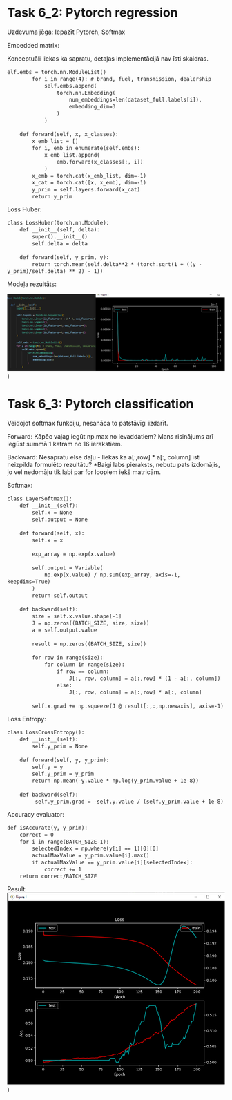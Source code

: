# Task 6_2: Pytorch regression
Uzdevuma jēga: Iepazīt Pytorch, Softmax

Embedded matrix:

Konceptuāli liekas ka sapratu, detaļas implementācijā nav īsti skaidras.

~~~
elf.embs = torch.nn.ModuleList()
        for i in range(4): # brand, fuel, transmission, dealership
            self.embs.append(
                torch.nn.Embedding(
                    num_embeddings=len(dataset_full.labels[i]),
                    embedding_dim=3
                )
            )

    def forward(self, x, x_classes):
        x_emb_list = []
        for i, emb in enumerate(self.embs):
            x_emb_list.append(
                emb.forward(x_classes[:, i])
            )
        x_emb = torch.cat(x_emb_list, dim=-1)
        x_cat = torch.cat([x, x_emb], dim=-1)
        y_prim = self.layers.forward(x_cat)
        return y_prim
~~~

Loss Huber:

~~~
class LossHuber(torch.nn.Module):
    def __init__(self, delta):
        super().__init__()
        self.delta = delta

    def forward(self, y_prim, y):
        return torch.mean(self.delta**2 * (torch.sqrt(1 + ((y - y_prim)/self.delta) ** 2) - 1))
~~~

Modeļa rezultāts:

![6 uzd model result](../media/6-uzd-model-result.PNG))


# Task 6_3: Pytorch classification

Veidojot softmax funkciju, nesanāca to patstāvīgi izdarīt.

Forward: Kāpēc vajag iegūt np.max no ievaddatiem? Mans risinājums arī iegūst summā 1 katram no 16 ierakstiem.

Backward: Nesapratu else daļu - liekas ka a[:,row] * a[:, column] īsti neizpilda formulēto rezultātu?
*Baigi labs pieraksts, nebutu pats izdomājis, jo vel nedomāju tik labi par for loopiem iekš matricām.

Softmax:
~~~
class LayerSoftmax():
    def __init__(self):
        self.x = None
        self.output = None

    def forward(self, x):
        self.x = x

        exp_array = np.exp(x.value)

        self.output = Variable(
            np.exp(x.value) / np.sum(exp_array, axis=-1, keepdims=True)
        )
        return self.output

    def backward(self):
        size = self.x.value.shape[-1]
        J = np.zeros((BATCH_SIZE, size, size))
        a = self.output.value

        result = np.zeros((BATCH_SIZE, size))
        
        for row in range(size):
            for column in range(size):
                if row == column:
                    J[:, row, column] = a[:,row] * (1 - a[:, column])
                else: 
                    J[:, row, column] = a[:,row] * a[:, column]

        self.x.grad += np.squeeze(J @ result[:,:,np.newaxis], axis=-1)
~~~

Loss Entropy:

~~~
class LossCrossEntropy():
    def __init__(self):
        self.y_prim = None

    def forward(self, y, y_prim):
        self.y = y
        self.y_prim = y_prim
        return np.mean(-y.value * np.log(y_prim.value + 1e-8))

    def backward(self):
         self.y_prim.grad = -self.y.value / (self.y_prim.value + 1e-8)
~~~

Accuracy evaluator:

~~~
def isAccurate(y, y_prim):
    correct = 0
    for i in range(BATCH_SIZE-1):
        selectedIndex = np.where(y[i] == 1)[0][0]
        actualMaxValue = y_prim.value[i].max()
        if actualMaxValue == y_prim.value[i][selectedIndex]:
            correct += 1
    return correct/BATCH_SIZE
~~~

Result:
![6.2 uzd model result](../media/6-2-uzd-model-result.PNG))